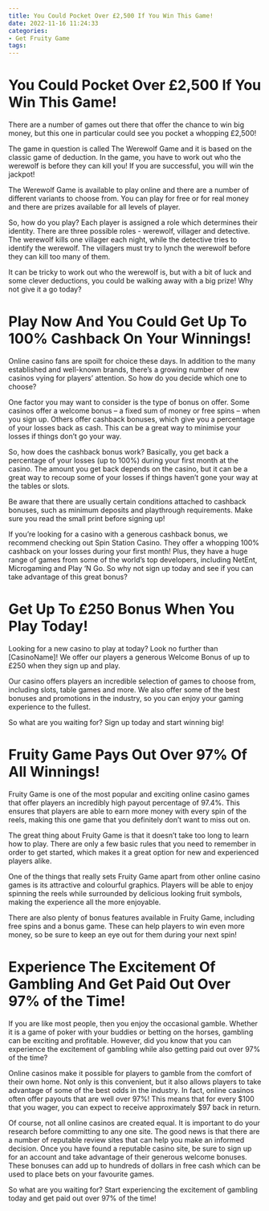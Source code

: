 ```yaml
---
title: You Could Pocket Over £2,500 If You Win This Game!
date: 2022-11-16 11:24:33
categories:
- Get Fruity Game
tags:
---
```



#  You Could Pocket Over £2,500 If You Win This Game!

There are a number of games out there that offer the chance to win big money, but this one in particular could see you pocket a whopping £2,500!

The game in question is called The Werewolf Game and it is based on the classic game of deduction. In the game, you have to work out who the werewolf is before they can kill you! If you are successful, you will win the jackpot!

The Werewolf Game is available to play online and there are a number of different variants to choose from. You can play for free or for real money and there are prizes available for all levels of player.

So, how do you play? Each player is assigned a role which determines their identity. There are three possible roles - werewolf, villager and detective. The werewolf kills one villager each night, while the detective tries to identify the werewolf. The villagers must try to lynch the werewolf before they can kill too many of them.

It can be tricky to work out who the werewolf is, but with a bit of luck and some clever deductions, you could be walking away with a big prize! Why not give it a go today?

#  Play Now And You Could Get Up To 100% Cashback On Your Winnings!

Online casino fans are spoilt for choice these days. In addition to the many established and well-known brands, there’s a growing number of new casinos vying for players’ attention. So how do you decide which one to choose?

One factor you may want to consider is the type of bonus on offer. Some casinos offer a welcome bonus – a fixed sum of money or free spins – when you sign up. Others offer cashback bonuses, which give you a percentage of your losses back as cash. This can be a great way to minimise your losses if things don’t go your way.

So, how does the cashback bonus work? Basically, you get back a percentage of your losses (up to 100%) during your first month at the casino. The amount you get back depends on the casino, but it can be a great way to recoup some of your losses if things haven’t gone your way at the tables or slots.

Be aware that there are usually certain conditions attached to cashback bonuses, such as minimum deposits and playthrough requirements. Make sure you read the small print before signing up!

If you’re looking for a casino with a generous cashback bonus, we recommend checking out Spin Station Casino. They offer a whopping 100% cashback on your losses during your first month! Plus, they have a huge range of games from some of the world’s top developers, including NetEnt, Microgaming and Play ‘N Go. So why not sign up today and see if you can take advantage of this great bonus?

#  Get Up To £250 Bonus When You Play Today!

Looking for a new casino to play at today? Look no further than [CasinoName]! We offer our players a generous Welcome Bonus of up to £250 when they sign up and play.

Our casino offers players an incredible selection of games to choose from, including slots, table games and more. We also offer some of the best bonuses and promotions in the industry, so you can enjoy your gaming experience to the fullest.

So what are you waiting for? Sign up today and start winning big!

#  Fruity Game Pays Out Over 97% Of All Winnings!

Fruity Game is one of the most popular and exciting online casino games that offer players an incredibly high payout percentage of 97.4%. This ensures that players are able to earn more money with every spin of the reels, making this one game that you definitely don’t want to miss out on.

The great thing about Fruity Game is that it doesn’t take too long to learn how to play. There are only a few basic rules that you need to remember in order to get started, which makes it a great option for new and experienced players alike.

One of the things that really sets Fruity Game apart from other online casino games is its attractive and colourful graphics. Players will be able to enjoy spinning the reels while surrounded by delicious looking fruit symbols, making the experience all the more enjoyable.

There are also plenty of bonus features available in Fruity Game, including free spins and a bonus game. These can help players to win even more money, so be sure to keep an eye out for them during your next spin!

#  Experience The Excitement Of Gambling And Get Paid Out Over 97% of the Time!

If you are like most people, then you enjoy the occasional gamble. Whether it is a game of poker with your buddies or betting on the horses, gambling can be exciting and profitable. However, did you know that you can experience the excitement of gambling while also getting paid out over 97% of the time?

Online casinos make it possible for players to gamble from the comfort of their own home. Not only is this convenient, but it also allows players to take advantage of some of the best odds in the industry. In fact, online casinos often offer payouts that are well over 97%! This means that for every $100 that you wager, you can expect to receive approximately $97 back in return.

Of course, not all online casinos are created equal. It is important to do your research before committing to any one site. The good news is that there are a number of reputable review sites that can help you make an informed decision. Once you have found a reputable casino site, be sure to sign up for an account and take advantage of their generous welcome bonuses. These bonuses can add up to hundreds of dollars in free cash which can be used to place bets on your favourite games.

So what are you waiting for? Start experiencing the excitement of gambling today and get paid out over 97% of the time!